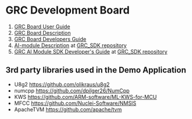 # GRC Development Board

1. [GRC Board User Guide](docs/GRC_DevBoard_User_Guide.md)
2. [GRC Board Description](docs/GRC_DevBoard_Description.md)
3. [GRC Board Developers Guide](docs/GRC_DevBoard_Development_Guide.md)
4. [AI-module Description](https://github.com/Grovety/grc_sdk/blob/main/docs/GRC_AI-module.md) at [GRC_SDK repository](https://github.com/Grovety/grc_sdk)
5. [GRC AI Module SDK Developer's Guide](https://github.com/Grovety/grc_sdk/blob/main/docs/GRC_AI_module_SDK_Developer_Guide.md) at [GRC_SDK repository](https://github.com/Grovety/grc_sdk)

## 3rd party libraries used in the Demo Application

* U8g2 <https://github.com/olikraus/u8g2>
* numcpp <https://github.com/dpilger26/NumCpp>
* KWS <https://github.com/ARM-software/ML-KWS-for-MCU>
* MFCC <https://github.com/Nuclei-Software/NMSIS>
* ApacheTVM <https://github.com/apache/tvm>
